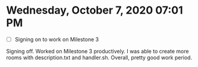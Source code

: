# Wednesday, October  7, 2020 07:01 PM
- [ ] Signing on to work on Milestone 3

Signing off. Worked on Milestone 3 productively. I was able to create more rooms with description.txt and handler.sh. Overall, pretty good work period. 